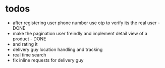 # todos
- after registering user phone number use otp to verify its the real user - DONE 
- make the pagination user freindly and implement detail view of a product - DONE 
- and rating it
- delivery guy location handling and tracking
- real time search  
- fix inline requests for delivery guy 
 